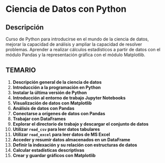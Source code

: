 
# Ciencia de Datos con Python

## Descripción

Curso de Python para introducirse en el mundo de la ciencia de datos, mejorar la capacidad de análisis y ampliar la capacidad de resolver problemas. Aprender a realizar cálculos estadísticos a partir de datos con el módulo Pandas y la representación gráfica con el módulo Matplotlib.

## TEMARIO

1. **Descripción general de la ciencia de datos**
2. **Introducción a la programación en Python**
3. **Instalar la última versión de Python**
4. **Introducción al entorno de trabajo Jupyter Notebooks**
5. **Visualización de datos con Matplotlib**
6. **Análisis de datos con Pandas**
7. **Conectarse a orígenes de datos con Pandas**
8. **Trabajar con DataFrames**
9. **Explorar el directorio de trabajo y descargar el conjunto de datos**
10. **Utilizar `read_csv` para leer datos tabulares**
11. **Utilizar `read_excel` para leer datos de MS Excel**
12. **Acceder y resumir datos almacenados en un DataFrame**
13. **Definir la indexación y su relación con estructuras de datos**
14. **Calcular estadísticas descriptivas**
15. **Crear y guardar gráficos con Matplotlib**

